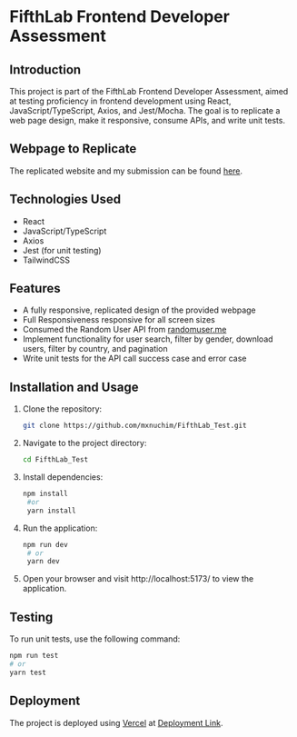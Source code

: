 # FifthLab Frontend Developer Assessment

## Introduction

This project is part of the FifthLab Frontend Developer Assessment, aimed at testing proficiency in frontend development using React, JavaScript/TypeScript, Axios, and Jest/Mocha. The goal is to replicate a web page design, make it responsive, consume APIs, and write unit tests.

## Webpage to Replicate

The replicated website and my submission can be found [here](https://fifth-lab-test.vercel.app/).

## Technologies Used

- React
- JavaScript/TypeScript
- Axios
- Jest (for unit testing)
- TailwindCSS

## Features

- A fully responsive, replicated design of the provided webpage
- Full Responsiveness responsive for all screen sizes
- Consumed the Random User API from [randomuser.me](https://randomuser.me)
- Implement functionality for user search, filter by gender, download users, filter by country, and pagination
- Write unit tests for the API call success case and error case

## Installation and Usage

1. Clone the repository:

   ```bash
   git clone https://github.com/mxnuchim/FifthLab_Test.git
   ```

2. Navigate to the project directory:

   ```bash
   cd FifthLab_Test
   ```

3. Install dependencies:

   ```bash
   npm install
    #or
    yarn install
   ```

4. Run the application:

   ```bash
   npm run dev
    # or
    yarn dev
   ```

5. Open your browser and visit http://localhost:5173/ to view the application.

## Testing

To run unit tests, use the following command:

```bash
npm run test
# or
yarn test
```

## Deployment

The project is deployed using [Vercel](https://vercel.com/) at [Deployment Link](https://fifth-lab-test.vercel.app/).
